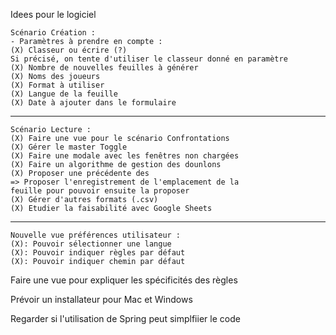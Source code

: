 Idees pour le logiciel

    Scénario Création : 
    - Paramètres à prendre en compte :
    (X) Classeur ou écrire (?)
    Si précisé, on tente d'utiliser le classeur donné en paramètre
    (X) Nombre de nouvelles feuilles à générer
    (X) Noms des joueurs
    (X) Format à utiliser
    (X) Langue de la feuille
    (X) Date à ajouter dans le formulaire

-----------

    Scénario Lecture : 
    (X) Faire une vue pour le scénario Confrontations
    (X) Gérer le master Toggle
    (X) Faire une modale avec les fenêtres non chargées
    (X) Faire un algorithme de gestion des dounlons
    (X) Proposer une précédente des
    => Proposer l'enregistrement de l'emplacement de la 
    feuille pour pouvoir ensuite la proposer
    (X) Gérer d'autres formats (.csv)
    (X) Etudier la faisabilité avec Google Sheets

---

    Nouvelle vue préférences utilisateur : 
    (X): Pouvoir sélectionner une langue
    (X): Pouvoir indiquer règles par défaut
    (X): Pouvoir indiquer chemin par défaut

Faire une vue pour expliquer les spécificités des règles

Prévoir un installateur pour Mac et Windows

Regarder si l'utilisation de Spring peut simplfiier le code

